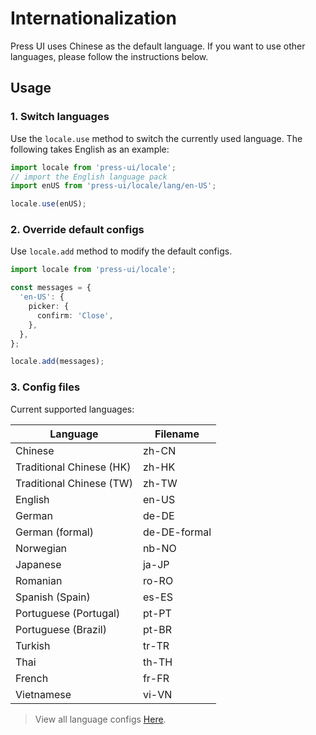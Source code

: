 # Internationalization


Press UI uses Chinese as the default language. If you want to use other languages, please follow the instructions below.

## Usage

### 1. Switch languages

Use the `locale.use` method to switch the currently used language. The following takes English as an example:


```ts
import locale from 'press-ui/locale';
// import the English language pack
import enUS from 'press-ui/locale/lang/en-US';

locale.use(enUS);
```


### 2. Override default configs


Use `locale.add` method to modify the default configs.

```ts
import locale from 'press-ui/locale';

const messages = {
  'en-US': {
    picker: {
      confirm: 'Close',
    },
  },
};

locale.add(messages);
```

### 3. Config files

Current supported languages:

| Language                 | Filename     |
| ------------------------ | ------------ |
| Chinese                  | zh-CN        |
| Traditional Chinese (HK) | zh-HK        |
| Traditional Chinese (TW) | zh-TW        |
| English                  | en-US        |
| German                   | de-DE        |
| German (formal)          | de-DE-formal |
| Norwegian                | nb-NO        |
| Japanese                 | ja-JP        |
| Romanian                 | ro-RO        |
| Spanish (Spain)          | es-ES        |
| Portuguese (Portugal)    | pt-PT        |
| Portuguese (Brazil)      | pt-BR        |
| Turkish                  | tr-TR        |
| Thai                     | th-TH        |
| French                   | fr-FR        |
| Vietnamese               | vi-VN        |


> View all language configs [Here](https://github.com/novlan1/press-ui/tree/develop/src/packages/locale/lang).
